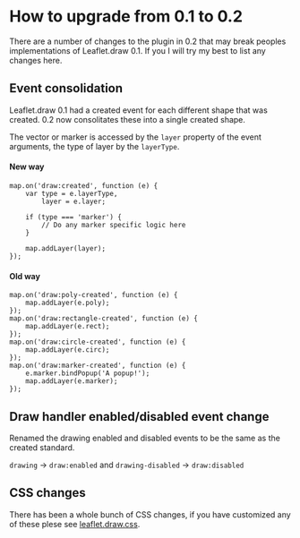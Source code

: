 # How to upgrade from 0.1 to 0.2

There are a number of changes to the plugin in 0.2 that may break peoples implementations of Leaflet.draw 0.1. If you  I will try my best to list any changes here.

## Event consolidation

Leaflet.draw 0.1 had a created event for each different shape that was created. 0.2 now consolitates these into a single created shape.

The vector or marker is accessed by the `layer` property of the event arguments, the type of layer by the `layerType`.

#### New way

````
map.on('draw:created', function (e) {
	var type = e.layerType,
		layer = e.layer;

	if (type === 'marker') {
		// Do any marker specific logic here
	}

	map.addLayer(layer);
});
````

#### Old way

````
map.on('draw:poly-created', function (e) {
	map.addLayer(e.poly);
});
map.on('draw:rectangle-created', function (e) {
	map.addLayer(e.rect);
});
map.on('draw:circle-created', function (e) {
	map.addLayer(e.circ);
});
map.on('draw:marker-created', function (e) {
	e.marker.bindPopup('A popup!');
	map.addLayer(e.marker);
});
````

## Draw handler enabled/disabled event change

Renamed the drawing enabled and disabled events to be the same as the created standard.

`drawing` -> `draw:enabled` and `drawing-disabled` -> `draw:disabled`

## CSS changes

There has been a whole bunch of CSS changes, if you have customized any of these plese see [leaflet.draw.css](https://github.com/Leaflet/Leaflet.draw/blob/master/dist/leaflet.draw.css).